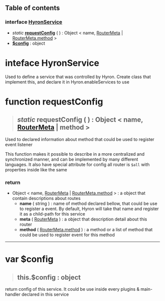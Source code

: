 ## **Table of contents**

### interface [**HyronService**](#interface-HyronService)

-   *static* [**requestConfig**](#function-requestconfig) ( ) : Object < name, [RouterMeta](./RouterMeta) | [RouterMeta.method](./RouterMeta#var-method) >
-   [**$config**]() : object

# inteface **HyronService**

Used to define a service that was controlled by Hyron. Create class that implement this, and declare it in Hyron.enableServices to use

# function requestConfig

> ## *static* **requestConfig** ( ) :  Object < name, [RouterMeta](./RouterMeta) | method >

Used to declared information about method that could be used to register event listener

This function makes it possible to describe in a more centralized and synchronized manner, and can be implemented by many different languages. It also have special attribute for config all router is ``$all`` with properties inside like the same

### **return**

 - Object < name, [RouterMeta](./RouterMeta.md) | [RouterMeta.method](./RouterMeta#var-method) > : a object that contain descriptions about routes
    - **name** ( string ) : name of method declared bellow, that could be use to register a event. By default, Hyron will take that name and register it as a child-path for this service
    - **meta** ( [RouterMeta](./RouterMeta.md) ) : a object that description detail about this router
    - **method** ( [RouterMeta.method](./RouterMeta#var-method) ) : a method or a list of method that could be used to register event for this method

---

# var $config

> ## this.**$config** : object

return config of this service. It could be use inside every plugins & main-handler declared in this service